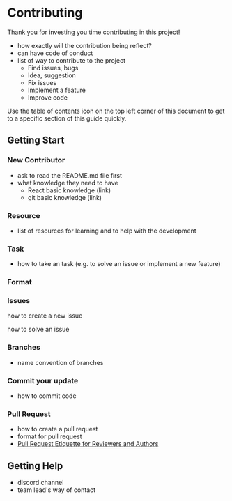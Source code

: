 # Contributing

Thank you for investing you time contributing in this project!

- how exactly will the contribution being reflect?
- can have code of conduct
- list of way to contribute to the project
    - Find issues, bugs
    - Idea, suggestion
    - Fix issues
    - Implement a feature
    - Improve code

Use the table of contents icon on the top left corner of this document to get to a specific section of this guide quickly.

## Getting Start

### New Contributor

- ask to read the README.md file first
- what knowledge they need to have
    - React basic knowledge (link)
    - git basic knowledge (link)

### Resource

- list of resources for learning and to help with the development

### Task

- how to take an task (e.g. to solve an issue or implement a new feature)

### Format

### Issues

how to create a new issue

how to solve an issue

### Branches

- name convention of branches

### Commit your update

- how to commit code

### Pull Request

- how to create a pull request
- format for pull request
- [Pull Request Etiquette for Reviewers and Authors](https://betterprogramming.pub/pull-request-etiquettes-for-reviewer-and-author-f4e80360f92c)

## Getting Help

- discord channel
- team lead's way of contact
